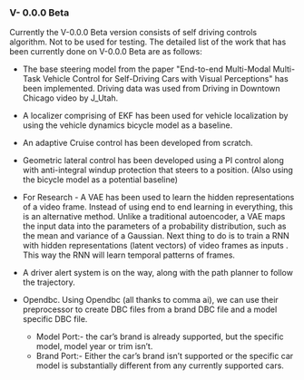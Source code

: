 ### V- 0.0.0 Beta

Currently the V-0.0.0 Beta version consists of self driving controls algorithm. Not to be used for testing. 
The detailed list of the work that has been currently done on V-0.0.0 Beta are as follows:
- The base steering model from the paper "End-to-end Multi-Modal Multi-Task Vehicle Control
for Self-Driving Cars with Visual Perceptions" has been implemented. Driving data was used from Driving in Downtown Chicago video by J_Utah.
-  A localizer comprising of EKF has been used for vehicle localization by using the vehicle dynamics bicycle model as a baseline. 
-  An adaptive Cruise control has been developed from scratch.
-  Geometric lateral control has been developed using a PI control along with anti-integral windup protection that steers to a position. (Also using the bicycle model as a potential baseline)
-  For Research - A VAE has been used to learn the hidden representations of a video frame. Instead of using end to end learning in everything, this is an alternative method.    Unlike a traditional autoencoder, a VAE maps the input data into the parameters of a probability distribution, such as the mean and variance of a Gaussian. Next thing to do is to train a RNN with hidden representations (latent vectors) of video frames as inputs . This way the RNN will learn temporal patterns of frames.

- A driver alert system is on the way, along with the path planner to follow the trajectory.
- Opendbc. Using Opendbc (all thanks to comma ai), we can use their preprocessor to create DBC files from a brand DBC file and a model specific DBC file.
  - Model Port:- the car’s brand is already supported, but the specific model, model year or trim isn’t.
  - Brand Port:- Either the car’s brand isn’t supported or the specific car model is substantially different from any currently supported cars.
